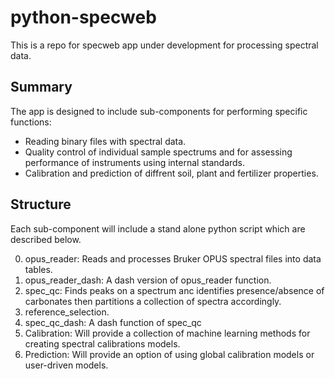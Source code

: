 # python-specweb

This is a repo for specweb app under development for processing spectral data.

## Summary
The app is designed to include sub-components for performing specific functions:
* Reading binary files with spectral data.
* Quality control of individual sample spectrums and for assessing performance of instruments using internal standards.
* Calibration and prediction of diffrent soil, plant and fertilizer properties.

## Structure
Each sub-component will include a stand alone python script which are described below.

0. opus_reader: Reads and processes Bruker OPUS spectral files into data tables.
1. opus_reader_dash: A dash version of opus_reader function.
2. spec_qc: Finds peaks on a spectrum anc identifies presence/absence of carbonates then partitions a collection of spectra accordingly.
3. reference_selection.
4. spec_qc_dash: A dash function of spec_qc
5. Calibration: Will provide a collection of machine learning methods for creating spectral calibrations models.
6. Prediction: Will provide an option of using global calibration models or user-driven models.



